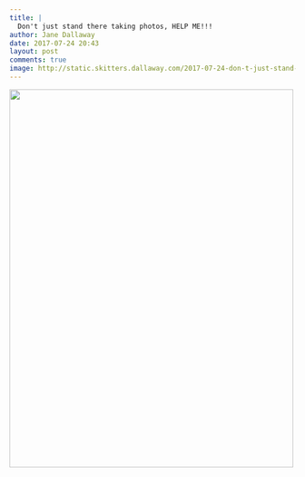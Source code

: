 ```yaml
---
title: |
  Don't just stand there taking photos, HELP ME!!!
author: Jane Dallaway
date: 2017-07-24 20:43
layout: post
comments: true
image: http://static.skitters.dallaway.com/2017-07-24-don-t-just-stand-there-taking-photos--help-me-thumb-1-IMG_7516.JPG
---
```


<div>
        <a href="http://static.skitters.dallaway.com/2017-07-24-don-t-just-stand-there-taking-photos--help-me-fullsize-1-IMG_7516.JPG">
          <img src="http://static.skitters.dallaway.com/2017-07-24-don-t-just-stand-there-taking-photos--help-me-thumb-1-IMG_7516.JPG" width="500" height="667"/>
        </a>
      </div>


  
      
